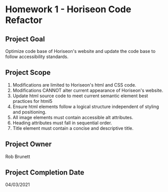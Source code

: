 # Homework 1 - Horiseon Code Refactor

## Project Goal

Optimize code base of Horiseon's website and update the code base to follow accessibility standards.

## Project Scope

1. Modifications are limited to Horiseon's html and CSS code.
2. Modifications CANNOT alter current appearance of Horiseon's website.
3. Update html source code to meet current semantic element best practices for html5
4. Ensure html elements follow a logical structure independent of styling and positioning.
5. All image elements must contain accessible alt attributes.
6. Heading attributes must fall in sequential order.
7. Title element must contain a concise and descriptive title.

## Project Owner

Rob Brunett

## Project Completion Date

04/03/2021
